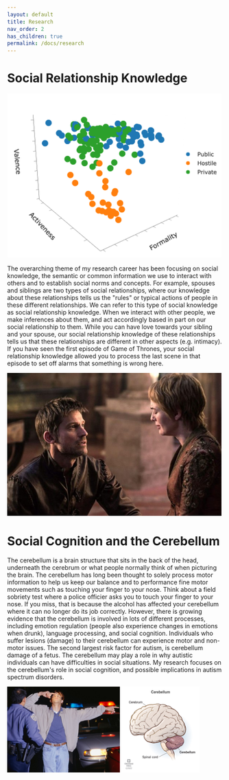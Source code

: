 ```yaml
---
layout: default
title: Research
nav_order: 2
has_children: true
permalink: /docs/research
---
```


# Social Relationship Knowledge

<img src="/assets/images/FAVEE-HPP_model.png" alt="drawing" width="500"/>

The overarching theme of my research career has been focusing on social knowledge, the semantic or common information we use to interact with others and to establish social norms and concepts. For example, spouses and siblings are two types of social relationships, where our knowledge about these relationships tells us the "rules" or typical actions of people in these different relationships. We can refer to this type of social knowledge as social relationship knowledge. When we interact with other people, we make inferences about them, and act accordingly based in part on our social relationship to them. While you can have love towards your sibling and your spouse, our social relationship knowledge of these relationships tells us that these relationships are different in other aspects (e.g. intimacy). If you have seen the first episode of Game of Thrones, your social relationship knowledge allowed you to process the last scene in that episode to set off alarms that something is wrong here.

<img src="/assets/images/Jaime-and-Cersei.jpg" alt="drawing" width="500"/>



# Social Cognition and the Cerebellum

The cerebellum is a brain structure that sits in the back of the head, underneath the cerebrum or what people normally think of when picturing the brain. The cerebellum has long been thought to solely process motor information to help us keep our balance and to performance fine motor movements such as touching your finger to your nose. Think about a field sobriety test where a police officier asks you to touch your finger to your nose. If you miss, that is because the alcohol has affected your cerebellum where it can no longer do its job correctly. However, there is growing evidence that the cerebellum is involved in lots of different processes, including emotion regulation (people also experience changes in emotions when drunk), language processing, and social cognition. Individuals who suffer lesions (damage) to their cerebellum can experience motor and non-motor issues. The second largest risk factor for autism, is cerebellum damage of a fetus. The cerebellum may play a role in why autistic individuals can have difficulties in social situations. My research focuses on the cerebellum's role in social cognition, and possible implications in autism spectrum disorders.

<img src="/assets/images/field-sobriety-test.png" alt="drawing" style="height:200px;"/> <img src="/assets/images/cerebellum.jpg" alt="drawing" style="height:200px;"/>